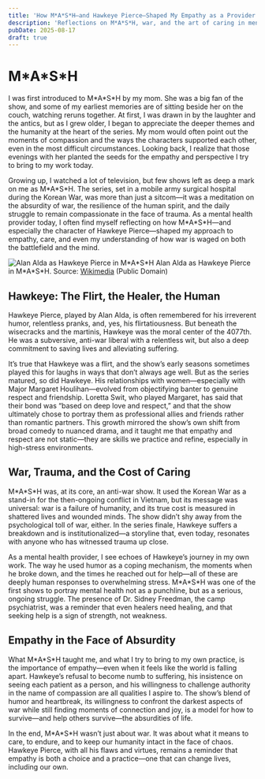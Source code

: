 ```yaml
---
title: 'How M*A*S*H—and Hawkeye Pierce—Shaped My Empathy as a Provider'
description: 'Reflections on M*A*S*H, war, and the art of caring in mental health'
pubDate: 2025-08-17
draft: true
---
```


# M\*A\*S\*H

I was first introduced to M\*A\*S\*H by my mom. She was a big fan of the show, and some of my earliest memories are of sitting beside her on the couch, watching reruns together. At first, I was drawn in by the laughter and the antics, but as I grew older, I began to appreciate the deeper themes and the humanity at the heart of the series. My mom would often point out the moments of compassion and the ways the characters supported each other, even in the most difficult circumstances. Looking back, I realize that those evenings with her planted the seeds for the empathy and perspective I try to bring to my work today.

Growing up, I watched a lot of television, but few shows left as deep a mark on me as M\*A\*S\*H. The series, set in a mobile army surgical hospital during the Korean War, was more than just a sitcom—it was a meditation on the absurdity of war, the resilience of the human spirit, and the daily struggle to remain compassionate in the face of trauma. As a mental health provider today, I often find myself reflecting on how M\*A\*S\*H—and especially the character of Hawkeye Pierce—shaped my approach to empathy, care, and even my understanding of how war is waged on both the battlefield and the mind.

![Alan Alda as Hawkeye Pierce in M\*A\*S\*H](https://upload.wikimedia.org/wikipedia/commons/e/ea/Alan_Alda_Hawkeye_MASH.JPG)
Alan Alda as Hawkeye Pierce in M\*A\*S\*H. Source: [Wikimedia](https://commons.wikimedia.org/wiki/File:Alan_Alda_Hawkeye_MASH.JPG) (Public Domain)

## Hawkeye: The Flirt, the Healer, the Human

Hawkeye Pierce, played by Alan Alda, is often remembered for his irreverent humor, relentless pranks, and, yes, his flirtatiousness. But beneath the wisecracks and the martinis, Hawkeye was the moral center of the 4077th. He was a subversive, anti-war liberal with a relentless wit, but also a deep commitment to saving lives and alleviating suffering.

It’s true that Hawkeye was a flirt, and the show’s early seasons sometimes played this for laughs in ways that don’t always age well. But as the series matured, so did Hawkeye. His relationships with women—especially with Major Margaret Houlihan—evolved from objectifying banter to genuine respect and friendship. Loretta Swit, who played Margaret, has said that their bond was “based on deep love and respect,” and that the show ultimately chose to portray them as professional allies and friends rather than romantic partners. This growth mirrored the show’s own shift from broad comedy to nuanced drama, and it taught me that empathy and respect are not static—they are skills we practice and refine, especially in high-stress environments.

## War, Trauma, and the Cost of Caring

M\*A\*S\*H was, at its core, an anti-war show. It used the Korean War as a stand-in for the then-ongoing conflict in Vietnam, but its message was universal: war is a failure of humanity, and its true cost is measured in shattered lives and wounded minds. The show didn’t shy away from the psychological toll of war, either. In the series finale, Hawkeye suffers a breakdown and is institutionalized—a storyline that, even today, resonates with anyone who has witnessed trauma up close.

As a mental health provider, I see echoes of Hawkeye’s journey in my own work. The way he used humor as a coping mechanism, the moments when he broke down, and the times he reached out for help—all of these are deeply human responses to overwhelming stress. M\*A\*S\*H was one of the first shows to portray mental health not as a punchline, but as a serious, ongoing struggle. The presence of Dr. Sidney Freedman, the camp psychiatrist, was a reminder that even healers need healing, and that seeking help is a sign of strength, not weakness.

## Empathy in the Face of Absurdity

What M\*A\*S\*H taught me, and what I try to bring to my own practice, is the importance of empathy—even when it feels like the world is falling apart. Hawkeye’s refusal to become numb to suffering, his insistence on seeing each patient as a person, and his willingness to challenge authority in the name of compassion are all qualities I aspire to. The show’s blend of humor and heartbreak, its willingness to confront the darkest aspects of war while still finding moments of connection and joy, is a model for how to survive—and help others survive—the absurdities of life.

In the end, M\*A\*S\*H wasn’t just about war. It was about what it means to care, to endure, and to keep our humanity intact in the face of chaos. Hawkeye Pierce, with all his flaws and virtues, remains a reminder that empathy is both a choice and a practice—one that can change lives, including our own.
